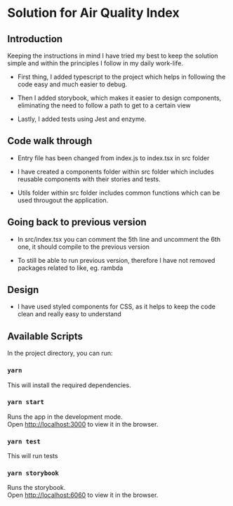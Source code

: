 # Solution for Air Quality Index

## Introduction

Keeping the instructions in mind I have tried my best to keep the solution simple and within the principles I follow in my daily work-life.

- First thing, I added typescript to the project which helps in following the code easy and much easier to debug.

- Then I added storybook, which makes it easier to design components, eliminating the need to follow a path to get to a certain view

- Lastly, I added tests using Jest and enzyme.

## Code walk through

- Entry file has been changed from index.js to index.tsx in src folder

- I have created a components folder within src folder which includes reusable components with their stories and tests.

- Utils folder within src folder includes common functions which can be used througout the application.

## Going back to previous version

- In src/index.tsx you can comment the 5th line and uncomment the 6th one, it should compile to the previous version

- To still be able to run previous version, therefore I have not removed packages related to like, eg. rambda

## Design

- I have used styled components for CSS, as it helps to keep the code clean and really easy to understand

## Available Scripts

In the project directory, you can run:

### `yarn`

This will install the required dependencies.

### `yarn start`

Runs the app in the development mode.<br>
Open [http://localhost:3000](http://localhost:3000) to view it in the browser.

### `yarn test`

This will run tests

### `yarn storybook`

Runs the storybook.<br>
Open [http://localhost:6060](http://localhost:6060) to view it in the browser.
